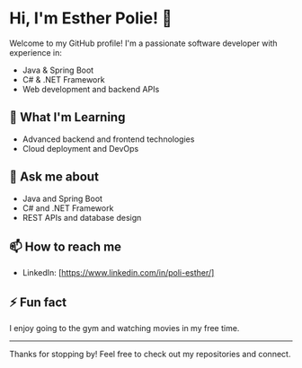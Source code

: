 # Hi, I'm Esther Polie! 👋

Welcome to my GitHub profile! I'm a passionate software developer with experience in:

- Java & Spring Boot
- C# & .NET Framework
- Web development and backend APIs

## 🌱 What I'm Learning
- Advanced backend and frontend technologies
- Cloud deployment and DevOps

## 💬 Ask me about
- Java and Spring Boot
- C# and .NET Framework
- REST APIs and database design

## 📫 How to reach me
- LinkedIn: [https://www.linkedin.com/in/poli-esther/]

## ⚡ Fun fact
I enjoy going to the gym and watching movies in my free time.

---

Thanks for stopping by! Feel free to check out my repositories and connect.
